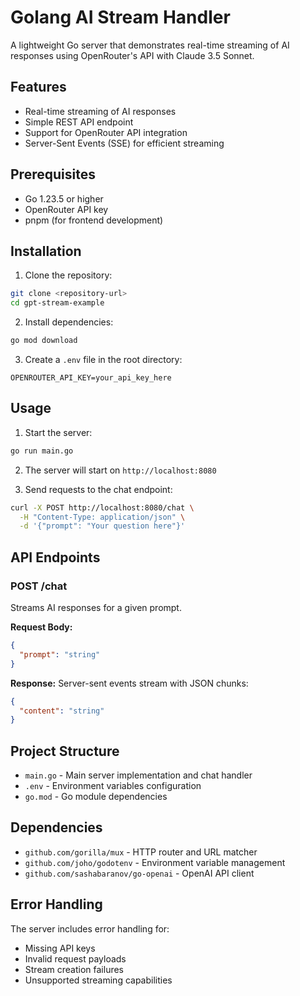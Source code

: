 # Golang AI Stream Handler

A lightweight Go server that demonstrates real-time streaming of AI responses using OpenRouter's API with Claude 3.5 Sonnet.

## Features

- Real-time streaming of AI responses
- Simple REST API endpoint
- Support for OpenRouter API integration
- Server-Sent Events (SSE) for efficient streaming

## Prerequisites

- Go 1.23.5 or higher
- OpenRouter API key
- pnpm (for frontend development)

## Installation

1. Clone the repository:

```bash
git clone <repository-url>
cd gpt-stream-example
```

2. Install dependencies:

```bash
go mod download
```

3. Create a `.env` file in the root directory:

```env
OPENROUTER_API_KEY=your_api_key_here
```

## Usage

1. Start the server:

```bash
go run main.go
```

2. The server will start on `http://localhost:8080`

3. Send requests to the chat endpoint:

```bash
curl -X POST http://localhost:8080/chat \
  -H "Content-Type: application/json" \
  -d '{"prompt": "Your question here"}'
```

## API Endpoints

### POST /chat

Streams AI responses for a given prompt.

**Request Body:**

```json
{
  "prompt": "string"
}
```

**Response:**
Server-sent events stream with JSON chunks:

```json
{
  "content": "string"
}
```

## Project Structure

- `main.go` - Main server implementation and chat handler
- `.env` - Environment variables configuration
- `go.mod` - Go module dependencies

## Dependencies

- `github.com/gorilla/mux` - HTTP router and URL matcher
- `github.com/joho/godotenv` - Environment variable management
- `github.com/sashabaranov/go-openai` - OpenAI API client

## Error Handling

The server includes error handling for:

- Missing API keys
- Invalid request payloads
- Stream creation failures
- Unsupported streaming capabilities
